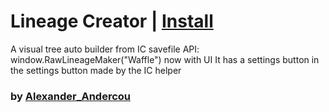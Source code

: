 # Lineage Creator | [Install](https://raw.githubusercontent.com/InfiniteCraftCommunity/userscripts/master/userscripts/Visual_Lineage_Creator/index.user.js)

A visual tree auto builder from IC savefile
API: window.RawLineageMaker("Waffle")
now with UI
It has a settings button in the settings button made by the IC helper
### by [Alexander_Andercou](https://github.com/24sanduAlexandru)

